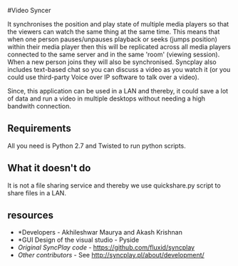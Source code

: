 #Video Syncer

It synchronises the position and play state of multiple media players so that the viewers can watch the same thing at the same time.
This means that when one person pauses/unpauses playback or seeks (jumps position) within their media player then this will be replicated across all media players connected to the same server and in the same 'room' (viewing session).
When a new person joins they will also be synchronised. Syncplay also includes text-based chat so you can discuss a video as you watch it (or you could use third-party Voice over IP software to talk over a video).

Since, this application can be used in a LAN and thereby, it could save a lot of data and run a video in multiple desktops without needing a high bandwith connection.

## Requirements

All you need is Python 2.7 and Twisted to run python scripts.

## What it doesn't do

It is not a file sharing service and thereby we use quickshare.py script to share files in a LAN.

## resources
* *Developers - Akhileshwar Maurya and Akash Krishnan
* *GUI Design of the visual studio - Pyside
* *Original SyncPlay code* - https://github.com/fluxid/syncplay
* *Other contributors* - See http://syncplay.pl/about/development/
